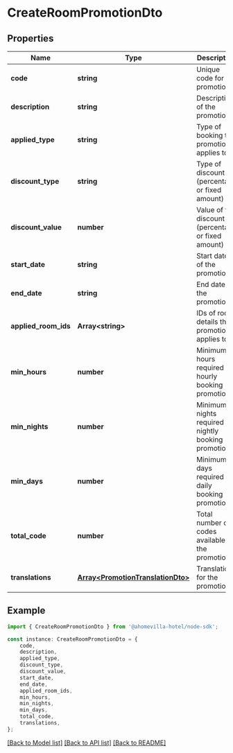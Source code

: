 # CreateRoomPromotionDto


## Properties

Name | Type | Description | Notes
------------ | ------------- | ------------- | -------------
**code** | **string** | Unique code for the promotion | [default to undefined]
**description** | **string** | Description of the promotion | [default to undefined]
**applied_type** | **string** | Type of booking this promotion applies to | [default to undefined]
**discount_type** | **string** | Type of discount (percentage or fixed amount) | [default to undefined]
**discount_value** | **number** | Value of the discount (percentage or fixed amount) | [default to undefined]
**start_date** | **string** | Start date of the promotion | [default to undefined]
**end_date** | **string** | End date of the promotion | [default to undefined]
**applied_room_ids** | **Array&lt;string&gt;** | IDs of room details this promotion applies to | [default to undefined]
**min_hours** | **number** | Minimum hours required for hourly booking promotion | [optional] [default to undefined]
**min_nights** | **number** | Minimum nights required for nightly booking promotion | [optional] [default to undefined]
**min_days** | **number** | Minimum days required for daily booking promotion | [optional] [default to undefined]
**total_code** | **number** | Total number of codes available for the promotion | [optional] [default to undefined]
**translations** | [**Array&lt;PromotionTranslationDto&gt;**](PromotionTranslationDto.md) | Translations for the promotion | [optional] [default to undefined]

## Example

```typescript
import { CreateRoomPromotionDto } from '@ahomevilla-hotel/node-sdk';

const instance: CreateRoomPromotionDto = {
    code,
    description,
    applied_type,
    discount_type,
    discount_value,
    start_date,
    end_date,
    applied_room_ids,
    min_hours,
    min_nights,
    min_days,
    total_code,
    translations,
};
```

[[Back to Model list]](../README.md#documentation-for-models) [[Back to API list]](../README.md#documentation-for-api-endpoints) [[Back to README]](../README.md)
